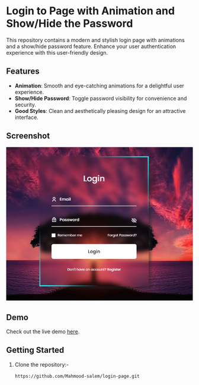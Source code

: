# Login to Page with Animation and Show/Hide the Password

This repository contains a modern and stylish login page with animations and a show/hide password feature. Enhance your user authentication experience with this user-friendly design.

## Features

- **Animation**: Smooth and eye-catching animations for a delightful user experience.
- **Show/Hide Password**: Toggle password visibility for convenience and security.
- **Good Styles**: Clean and aesthetically pleasing design for an attractive interface.

## Screenshot

![Login Page](login.PNG)




## Demo

Check out the live demo [here](https://mahmood-salem.github.io/login-page/).

## Getting Started


1. Clone the repository:-

   ```bash
   https://github.com/Mahmood-salem/login-page.git
